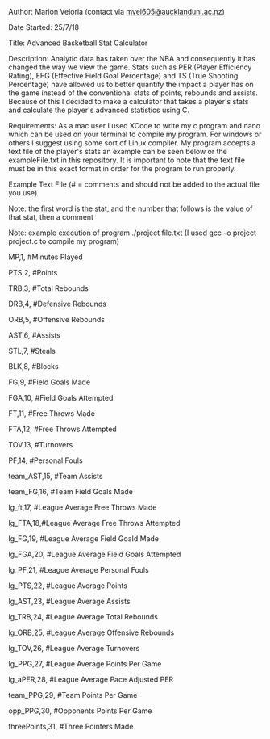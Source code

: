 Author: Marion Veloria (contact via mvel605@aucklanduni.ac.nz)

Date Started: 25/7/18

Title: Advanced Basketball Stat Calculator

Description: Analytic data has taken over the NBA and consequently it has changed the way we view the game.  Stats such as PER (Player Efficiency Rating), EFG (Effective Field Goal Percentage) and TS (True Shooting Percentage) have allowed us to better quantify the impact a player has on the game instead of the conventional stats of points, rebounds and assists.  Because of this I decided to make a calculator that takes a player's stats and calculate the player's advanced statistics using C.

Requirements: As a mac user I used XCode to write my c program and nano which can be used on your terminal to compile my program.  For windows or others I suggest using some sort of Linux compiler.  My program accepts a text file of the player's stats an example can be seen below or the exampleFile.txt in this repository.  It is important to note that the text file must be in this exact format in order for the program to run properly.

Example Text File (# = comments and should not be added to the actual file you use)

Note: the first word is the stat, and the number that follows is the value of that stat, then a comment

Note: example execution of program ./project file.txt (I used gcc -o project project.c to compile my program)

MP,1, #Minutes Played

PTS,2, #Points

TRB,3, #Total Rebounds

DRB,4, #Defensive Rebounds

ORB,5, #Offensive Rebounds

AST,6, #Assists

STL,7, #Steals

BLK,8, #Blocks

FG,9, #Field Goals Made

FGA,10, #Field Goals Attempted

FT,11, #Free Throws Made

FTA,12, #Free Throws Attempted

TOV,13, #Turnovers

PF,14, #Personal Fouls

team_AST,15, #Team Assists 

team_FG,16, #Team Field Goals Made

lg_ft,17, #League Average Free Throws Made

lg_FTA,18,#League Average Free Throws Attempted

lg_FG,19, #League Average Field Goald Made

lg_FGA,20, #League Average Field Goals Attempted

lg_PF,21, #League Average Personal Fouls

lg_PTS,22, #League Average Points

lg_AST,23, #League Average Assists

lg_TRB,24, #League Average Total Rebounds

lg_ORB,25, #League Average Offensive Rebounds

lg_TOV,26, #League Average Turnovers

lg_PPG,27, #League Average Points Per Game

lg_aPER,28, #League Average Pace Adjusted PER

team_PPG,29, #Team Points Per Game

opp_PPG,30, #Opponents Points Per Game

threePoints,31, #Three Pointers Made
